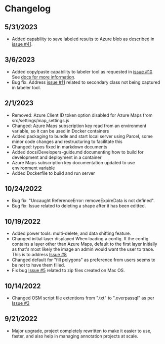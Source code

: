 # Changelog

## 5/31/2023

- Added capability to save labeled results to Azure blob as described in [issue #41](https://github.com/UMassCDS/RedCross2022/issues/41).

## 3/6/2023

- Added copy/paste capability to labeler tool as requested in [issue #10](https://github.com/microsoft/satellite-imagery-labeling-tool/issues/10). See [docs for more information](https://github.com/microsoft/satellite-imagery-labeling-tool/blob/main/docs/Labeler.md#copy--paste-shapes). 
- Bug fix: Address [issue #11](https://github.com/microsoft/satellite-imagery-labeling-tool/issues/11) related to secondary class not being captured in labeler tool. 


## 2/1/2023

- Removed: Azure Client ID token option disabled for Azure Maps from src/settings/map_settings.js
- Changed: Azure Maps subscription key read from an environment variable, so it can be used in Docker containers
- Added packaging to bundle and start local server using Parcel, some minor code changes and restructuring to facilitate this
- Changed: typos fixed in markdown documents
- Added docs/Developers-guide.md documenting how to build for development and deployment in a container
- Azure Maps subscription key documentation updated to use environment variable
- Added Dockerfile to build and run server

## 10/24/2022

- Bug fix: "Uncaught ReferenceError: removeExpireData is not defined".
- Bug fix: Issue related to deleting a shape after it has been editted.

## 10/19/2022

- Added power tools: multi-delete, and data shifting feature.
- Changed initial layer displayed When loading a config. If the config contains a layer other than Azure Maps, default to the first layer initially as that's most likely the image an admin would want the user to trace. This is to address [Issue #8](https://github.com/microsoft/satellite-imagery-labeling-tool/issues/8)
- Changed default for "fill polygons" as preference from users seems to be not to have them filled.
- Fix bug [Issue #5](https://github.com/microsoft/satellite-imagery-labeling-tool/issues/5) related to zip files created on Mac OS.

## 10/14/2022

- Changed OSM script file extentions from ".txt" to ".overpassql" as per [Issue #3](https://github.com/microsoft/satellite-imagery-labeling-tool/issues/3)

## 9/21/2022

- Major upgrade, project completely rewritten to make it easier to use, faster, and also help in managing annotation projects at scale.
